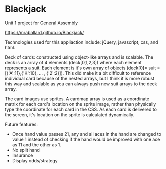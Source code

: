 # Blackjack
Unit 1 project for General Assembly

https://mraballard.github.io/Blackjack/

Technologies used for this appliaction include: jQuery, javascript, css, and html.

Deck of cards: constructed using object-like arrays and is scalable.  The deck is an array of 4 elements (deck[0,1,2,3]) where each element represents a suit. Each element is it's own array of objects (deck[0]= suit = [{'A':11},{'K':10}, ... , {'2':2}]).  This did make it a bit difficult to reference individual card because of the nested arrays, but I think it is more robust this way and scalable as you can always push new suit arrays to the deck array.

The card images use sprites.  A cardmap array is used as a coordinate matrix for each card's location on the sprite image, rather than physically type the coordinate for each card in the CSS. As each card is delivered to the screen, it's location on the sprite is calculated dynamically.

Future features:
  - Once hand value passes 21, any and all aces in the hand are changed to value 1 instead of checking if the hand would be improved with one ace as 11 and the other as 1.
  - No split hand
  - Insurance
  - Display odds/strategy
